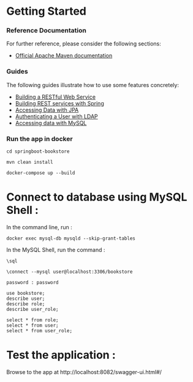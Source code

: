 # Getting Started

### Reference Documentation
For further reference, please consider the following sections:

* [Official Apache Maven documentation](https://maven.apache.org/guides/index.html)

### Guides
The following guides illustrate how to use some features concretely:

* [Building a RESTful Web Service](https://spring.io/guides/gs/rest-service/)
* [Building REST services with Spring](https://spring.io/guides/tutorials/bookmarks/)
* [Accessing Data with JPA](https://spring.io/guides/gs/accessing-data-jpa/)
* [Authenticating a User with LDAP](https://spring.io/guides/gs/authenticating-ldap/)
* [Accessing data with MySQL](https://spring.io/guides/gs/accessing-data-mysql/)

### Run the app in docker
```
cd springboot-bookstore

mvn clean install

docker-compose up --build
```

# Connect to database using MySQL Shell :
In the command line, run :
```
docker exec mysql-db mysqld --skip-grant-tables
```

In the MySQL Shell, run the command :
```
\sql

\connect --mysql user@localhost:3306/bookstore

password : password

use bookstore;
describe user;
describe role;
describe user_role;

select * from role;
select * from user;
select * from user_role;
```

# Test the application :

Browse to the app at http://localhost:8082/swagger-ui.html#/

